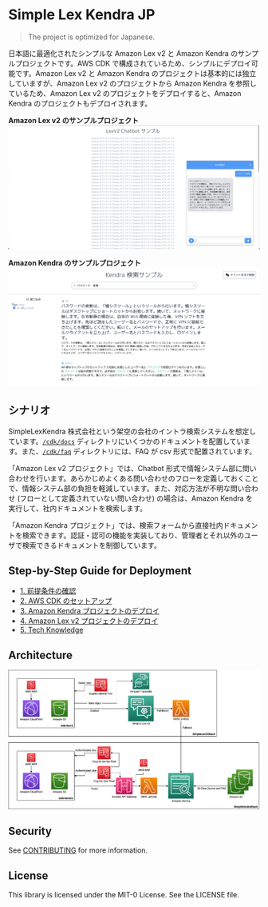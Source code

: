 # Simple Lex Kendra JP

> The project is optimized for Japanese.

日本語に最適化されたシンプルな Amazon Lex v2 と Amazon Kendra のサンプルプロジェクトです。AWS CDK で構成されているため、シンプルにデプロイ可能です。Amazon Lex v2 と Amazon Kendra のプロジェクトは基本的には独立していますが、Amazon Lex v2 のプロジェクトから Amazon Kendra を参照しているため、Amazon Lex v2 のプロジェクトをデプロイすると、Amazon Kendra のプロジェクトもデプロイされます。

**Amazon Lex v2 のサンプルプロジェクト**
![lexv2](/imgs/lexv2.png)

**Amazon Kendra のサンプルプロジェクト**
![kendra](/imgs/kendra.png)

## シナリオ

SimpleLexKendra 株式会社という架空の会社のイントラ検索システムを想定しています。[`/cdk/docs`](/cdk/docs) ディレクトリにいくつかのドキュメントを配置しています。また、[`/cdk/faq`](/cdk/faq) ディレクトリには、FAQ が csv 形式で配置されています。

「Amazon Lex v2 プロジェクト」では、Chatbot 形式で情報システム部に問い合わせを行います。あらかじめよくある問い合わせのフローを定義しておくことで、情報システム部の負担を軽減しています。また、対応方法が不明な問い合わせ (フローとして定義されていない問い合わせ) の場合は、Amazon Kendra を実行して、社内ドキュメントを検索します。

「Amazon Kendra プロジェクト」では、検索フォームから直接社内ドキュメントを検索できます。認証・認可の機能を実装しており、管理者とそれ以外のユーザで検索できるドキュメントを制御しています。

## Step-by-Step Guide for Deployment
- [1. 前提条件の確認](/docs/01_PRE_REQUIREMENT.md)
- [2. AWS CDK のセットアップ](/docs/02_SETUP_CDK.md)
- [3. Amazon Kendra プロジェクトのデプロイ](/docs/03_DEPLOY_KENDRA.md)
- [4. Amazon Lex v2 プロジェクトのデプロイ](/docs/04_DEPLOY_LEXV2.md)
- [5. Tech Knowledge](/docs/05_TECH_KNOWLEDGE.md)

## Architecture

![](/imgs/arch.drawio.png)

## Security

See [CONTRIBUTING](CONTRIBUTING.md#security-issue-notifications) for more information.

## License

This library is licensed under the MIT-0 License. See the LICENSE file.
